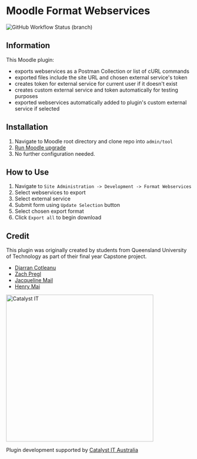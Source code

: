 Moodle Format Webservices
===================
![GitHub Workflow Status (branch)](https://img.shields.io/github/actions/workflow/status/catalyst/moodle-tool_wsformat/ci.yml?branch=main&label=ci)

Information
-----------
This Moodle plugin:
* exports webservices as a Postman Collection or list of cURL commands
* exported files include the site URL and chosen external service's token
* creates token for external service for current user if it doesn't exist
* creates custom external service and token automatically for testing purposes
* exported webservices automatically added to plugin's custom external service if selected

Installation
------------------------------
1. Navigate to Moodle root directory and clone repo into `admin/tool`
2. [Run Moodle upgrade](https://docs.moodle.org/403/en/Installing_plugins)
3. No further configuration needed.

How to Use
------------------------------
1. Navigate to `Site Administration -> Development -> Format Webservices`
2. Select webservices to export
3. Select external service
4. Submit form using `Update Selection` button
5. Select chosen export format
6. Click `Export all` to begin download

Credit
------------------------------
This plugin was originally created by students from Queensland University of Technology as part of their final year Capstone project.
* [Djarran Cotleanu](https://github.com/djarran)
* [Zach Pregl](https://github.com/ZachPregl)
* [Jacqueline Mail](https://github.com/FoxxyFace)
* [Henry Mai](https://github.com/mmh140502)

<img alt="Catalyst IT" src="https://cdn.rawgit.com/catalyst/moodle-auth_saml2/master/pix/catalyst-logo.svg" width="400">

Plugin development supported by [Catalyst IT Australia](https://www.catalyst-au.net/)
